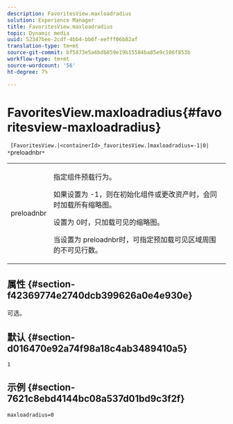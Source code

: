 ```yaml
---
description: FavoritesView.maxloadradius
solution: Experience Manager
title: FavoritesView.maxloadradius
topic: Dynamic media
uuid: 52347bee-2cdf-4bb4-bb6f-eefff06b82af
translation-type: tm+mt
source-git-commit: bf5873e5a6bdb859e19b15584ba85e9c106f853b
workflow-type: tm+mt
source-wordcount: '56'
ht-degree: 7%

---
```



# FavoritesView.maxloadradius{#favoritesview-maxloadradius}

` [FavoritesView.|<containerId>_favoritesView.]maxloadradius=-1|0| *`preloadnbr`*`

<table id="table_2B109D2F91E64B5382B31921C3780FA5"> 
 <tbody> 
  <tr> 
   <td colname="col1"> <p><span class="codeph"><span class="varname"> preloadnbr</span></span> </p> </td> 
   <td colname="col2"> <p> 指定组件预载行为。 </p> <p>如果设置为<span class="codeph"> -1</span>，则在初始化组件或更改资产时，会同时加载所有缩略图。 </p> <p>设置为<span class="codeph"> 0</span>时，只加载可见的缩略图。 </p> <p> 当设置为<span class="codeph"><span class="varname"> preloadnbr</span></span>时，可指定预加载可见区域周围的不可见行数。 </p> </td> 
  </tr> 
 </tbody> 
</table>

## 属性 {#section-f42369774e2740dcb399626a0e4e930e}

可选。

## 默认 {#section-d016470e92a74f98a18c4ab3489410a5}

`1`

## 示例 {#section-7621c8ebd4144bc08a537d01bd9c3f2f}

`maxloadradius=0`
